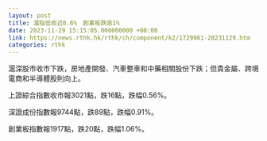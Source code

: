 ```yaml
---
layout: post
title: 滬指低收近0.6%　創業板跌逾1%
date: 2023-11-29 15:15:05.000000000 +08:00
link: https://news.rthk.hk/rthk/ch/component/k2/1729961-20231129.htm
categories: rthk
---
```


滬深股市收市下跌，房地產開發、汽車整車和中藥相關股份下跌；但貴金屬、跨境電商和半導體股則向上。

上證綜合指數收市報3021點，跌16點，跌幅0.56%。

深證成份指數報9744點，跌89點，跌幅0.91%。

創業板指數報1917點，跌20點，跌幅1.06%。
